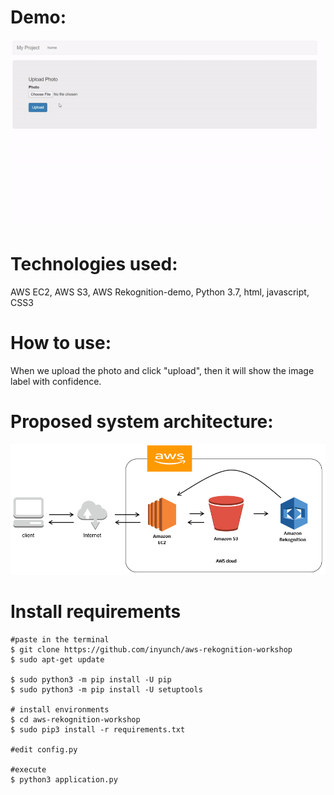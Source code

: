 # Demo:
![image](https://github.com/manbobo2002/rekognition-demo/blob/master/Rekognizion%20Demo.gif)  

# Technologies used:  
AWS EC2, AWS S3, AWS Rekognition-demo, Python 3.7, html, javascript, CSS3

# How to use:  
When we upload the photo and click "upload", then it will show the image label with confidence.  

# Proposed system architecture:
![image](https://github.com/manbobo2002/rekognition-demo/blob/master/Solution%20Diagram.PNG)  

# Install requirements

```shell
#paste in the terminal 
$ git clone https://github.com/inyunch/aws-rekognition-workshop
$ sudo apt-get update 

$ sudo python3 -m pip install -U pip
$ sudo python3 -m pip install -U setuptools

# install environments 
$ cd aws-rekognition-workshop 
$ sudo pip3 install -r requirements.txt

#edit config.py 

#execute 
$ python3 application.py

```
